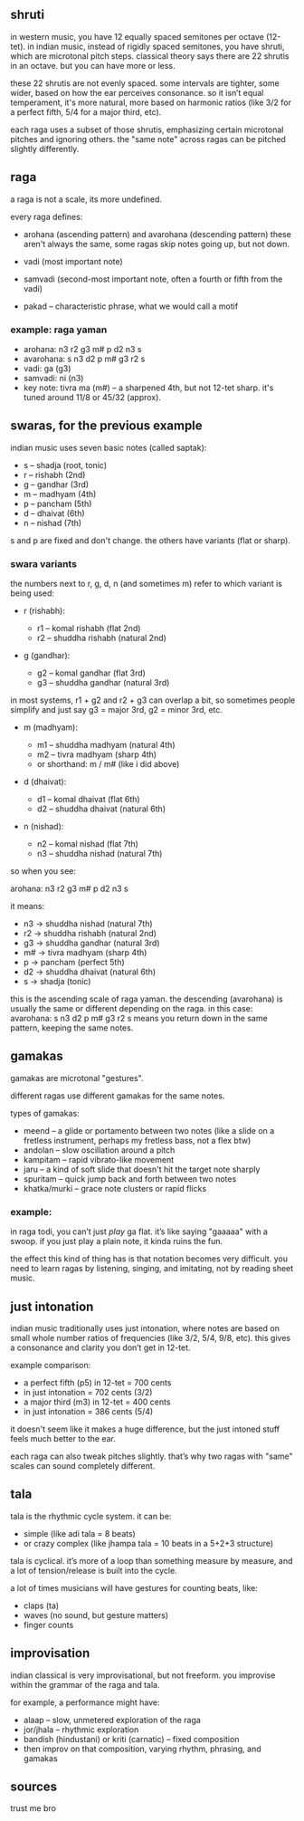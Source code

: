 ## shruti

in western music, you have 12 equally spaced semitones per octave (12-tet).
in indian music, instead of rigidly spaced semitones, you have shruti, which are microtonal pitch steps. classical theory says there are 22 shrutis in an octave. but you can have more or less.

these 22 shrutis are not evenly spaced. some intervals are tighter, some wider, based on how the ear perceives consonance. so it isn’t equal temperament, it's more natural, more based on harmonic ratios (like 3/2 for a perfect fifth, 5/4 for a major third, etc).

each raga uses a subset of those shrutis, emphasizing certain microtonal pitches and ignoring others. the "same note" across ragas can be pitched slightly differently.

## raga

a raga is not a scale, its more undefined.

every raga defines:

* arohana (ascending pattern) and avarohana (descending pattern)
  these aren't always the same, some ragas skip notes going up, but not down.

* vadi (most important note)

* samvadi (second-most important note, often a fourth or fifth from the vadi)

* pakad – characteristic phrase, what we would call a motif

### example: raga yaman

* arohana: n3 r2 g3 m# p d2 n3 s
* avarohana: s n3 d2 p m# g3 r2 s
* vadi: ga (g3)
* samvadi: ni (n3)
* key note: tivra ma (m#) – a sharpened 4th, but not 12-tet sharp. it's tuned around 11/8 or 45/32 (approx).

## swaras, for the previous example

indian music uses seven basic notes (called saptak):

* s – shadja (root, tonic)
* r – rishabh (2nd)
* g – gandhar (3rd)
* m – madhyam (4th)
* p – pancham (5th)
* d – dhaivat (6th)
* n – nishad (7th)

s and p are fixed and don't change.
the others have variants (flat or sharp).

### swara variants

the numbers next to r, g, d, n (and sometimes m) refer to which variant is being used:

* r (rishabh):

  * r1 – komal rishabh (flat 2nd)
  * r2 – shuddha rishabh (natural 2nd)

* g (gandhar):

  * g2 – komal gandhar (flat 3rd)
  * g3 – shuddha gandhar (natural 3rd)

in most systems, r1 + g2 and r2 + g3 can overlap a bit, so sometimes people simplify and just say g3 = major 3rd, g2 = minor 3rd, etc.

* m (madhyam):

  * m1 – shuddha madhyam (natural 4th)
  * m2 – tivra madhyam (sharp 4th)
  * or shorthand: m / m# (like i did above)

* d (dhaivat):

  * d1 – komal dhaivat (flat 6th)
  * d2 – shuddha dhaivat (natural 6th)

* n (nishad):

  * n2 – komal nishad (flat 7th)
  * n3 – shuddha nishad (natural 7th)

so when you see:

arohana: n3 r2 g3 m# p d2 n3 s

it means:

* n3 → shuddha nishad (natural 7th)
* r2 → shuddha rishabh (natural 2nd)
* g3 → shuddha gandhar (natural 3rd)
* m# → tivra madhyam (sharp 4th)
* p → pancham (perfect 5th)
* d2 → shuddha dhaivat (natural 6th)
* s → shadja (tonic)

this is the ascending scale of raga yaman.
the descending (avarohana) is usually the same or different depending on the raga. in this case:
avarohana: s n3 d2 p m# g3 r2 s
means you return down in the same pattern, keeping the same notes.

## gamakas

gamakas are microtonal "gestures".

different ragas use different gamakas for the same notes.

types of gamakas:

* meend – a glide or portamento between two notes (like a slide on a fretless instrument, perhaps my fretless bass, not a flex btw)
* andolan – slow oscillation around a pitch
* kampitam – rapid vibrato-like movement
* jaru – a kind of soft slide that doesn't hit the target note sharply
* spuritam – quick jump back and forth between two notes
* khatka/murki – grace note clusters or rapid flicks

### example:

in raga todi, you can’t just *play* ga flat. it’s like saying "gaaaaa" with a swoop. if you just play a plain note, it kinda ruins the fun.

the effect this kind of thing has is that notation becomes very difficult. you need to learn ragas by listening, singing, and imitating, not by reading sheet music.

## just intonation

indian music traditionally uses just intonation, where notes are based on small whole number ratios of frequencies (like 3/2, 5/4, 9/8, etc). this gives a consonance and clarity you don’t get in 12-tet.

example comparison:

* a perfect fifth (p5) in 12-tet = 700 cents
* in just intonation = 702 cents (3/2)
* a major third (m3) in 12-tet = 400 cents
* in just intonation = 386 cents (5/4)

it doesn't seem like it makes a huge difference, but the just intoned stuff feels much better to the ear.

each raga can also tweak pitches slightly. that’s why two ragas with "same" scales can sound completely different.

## tala

tala is the rhythmic cycle system. it can be:

* simple (like adi tala = 8 beats)
* or crazy complex (like jhampa tala = 10 beats in a 5+2+3 structure)

tala is cyclical. it’s more of a loop than something measure by measure, and a lot of tension/release is built into the cycle.

a lot of times musicians will have gestures for counting beats, like:

* claps (ta)
* waves (no sound, but gesture matters)
* finger counts

## improvisation

indian classical is very improvisational, but not freeform. you improvise within the grammar of the raga and tala.

for example, a performance might have:

* alaap – slow, unmetered exploration of the raga
* jor/jhala – rhythmic exploration
* bandish (hindustani) or kriti (carnatic) – fixed composition
* then improv on that composition, varying rhythm, phrasing, and gamakas

## sources
trust me bro
